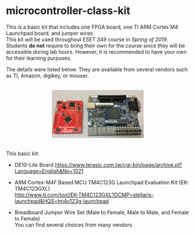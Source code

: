 # microcontroller-class-kit

This is a basic kit that includes one FPGA board, one TI ARM Cortex M4 Launchpad board, and jumper wires.  <br />
This kit will be used throughout ESET 349 course in *Spring of 2019*. Students **do not** require to bring their own for the course since they will be accessible during lab hours. However, it is recommended to have your own for their learning purposes.

The details were listed below. They are available from several vendors such as TI, Amazon, digikey, or mouser. <br />

 <br />
<center><img src="./pic.jpg" width =50%></center>
 <br />

This basic kit:

- DE10-Lite Board
https://www.terasic.com.tw/cgi-bin/page/archive.pl?Language=English&No=1021

- ARM Cortex-M4F Based MCU TM4C123G Launchpad Evaluation Kit (EK-TM4C123GXL) <br />
http://www.ti.com/tool/EK-TM4C123GXL?DCMP=stellaris-launchpad&HQS=tm4c123g-launchpad

- Breadboard Jumper Wire Set (Male to Female, Male to Male, and Female to Female)  <br />
You can find several choices from many vendors
